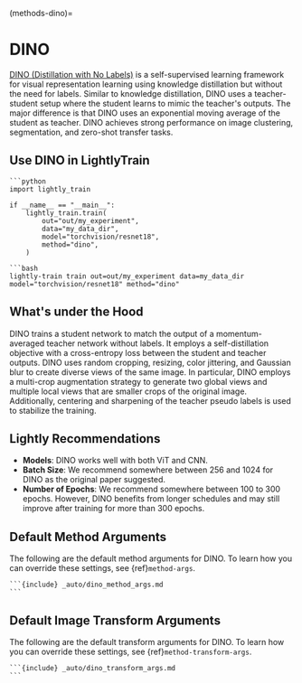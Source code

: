 (methods-dino)=

# DINO

[DINO (Distillation with No Labels)](https://arxiv.org/abs/2104.14294) is a self-supervised learning framework for visual representation learning using knowledge distillation but without the need for labels. Similar to knowledge distillation, DINO uses a teacher-student setup where the student learns to mimic the teacher's outputs. The major difference is that DINO uses an exponential moving average of the student as teacher. DINO achieves strong performance on image clustering, segmentation, and zero-shot transfer tasks.

## Use DINO in LightlyTrain

````{tab} Python
```python
import lightly_train

if __name__ == "__main__":
    lightly_train.train(
        out="out/my_experiment", 
        data="my_data_dir",
        model="torchvision/resnet18",
        method="dino",
    )
````

````{tab} Command Line
```bash
lightly-train train out=out/my_experiment data=my_data_dir model="torchvision/resnet18" method="dino"
````

## What's under the Hood

DINO trains a student network to match the output of a momentum-averaged teacher network without labels. It employs a self-distillation objective with a cross-entropy loss between the student and teacher outputs. DINO uses random cropping, resizing, color jittering, and Gaussian blur to create diverse views of the same image. In particular, DINO employs a multi-crop augmentation strategy to generate two global views and multiple local views that are smaller crops of the original image. Additionally, centering and sharpening of the teacher pseudo labels is used to stabilize the training.

## Lightly Recommendations

- **Models**: DINO works well with both ViT and CNN.
- **Batch Size**: We recommend somewhere between 256 and 1024 for DINO as the original paper suggested.
- **Number of Epochs**: We recommend somewhere between 100 to 300 epochs. However, DINO benefits from longer schedules and may still improve after training for more than 300 epochs.

## Default Method Arguments

The following are the default method arguments for DINO. To learn how you can
override these settings, see {ref}`method-args`.

````{dropdown} Default Method Arguments
```{include} _auto/dino_method_args.md
```
````

## Default Image Transform Arguments

The following are the default transform arguments for DINO. To learn how you can override these settings, see {ref}`method-transform-args`.

````{dropdown} Default Image Transforms
```{include} _auto/dino_transform_args.md
```
````
